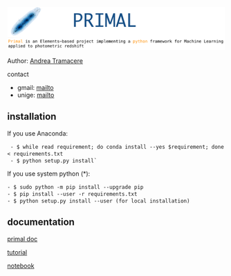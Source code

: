 ![img](./doc/sphinx_themes/primal_theme/static/logo.png)

Author: [Andrea Tramacere](http://isdc.unige.ch/~tramacer) 

contact 
 - gmail: [mailto](andrea.tramacere@gmail.com)   
 - unige: [mailto](andrea.tramacere@unige.ch) 

## installation
If you use Anaconda:
     
     - $ while read requirement; do conda install --yes $requirement; done < requirements.txt
     - $ python setup.py install`

 If you use system python (*):
    
    - $ sudo python -m pip install --upgrade pip
    - $ pip install --user -r requirements.txt
    - $ python setup.py install --user (for local installation)

## documentation

[primal doc](http://isdc.unige.ch/~tramacer/primal_doc/html/index.html)

[tutorial](http://isdc.unige.ch/~tramacer/primal_doc/html/PrimalCore/quick_start/primal_core_tutorial.html)

[notebook](http://isdc.unige.ch/~tramacer/stuff/primal_core_tutorial.ipynb)